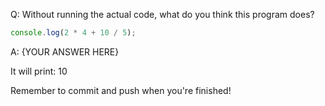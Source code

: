 Q: Without running the actual code, what do you think this program does?

```js
console.log(2 * 4 + 10 / 5);
```

A: {YOUR ANSWER HERE}

It will print: 10

Remember to commit and push when you're finished!